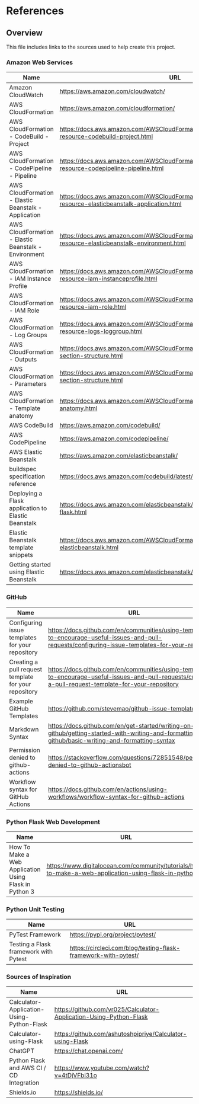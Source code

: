 # References

## Overview

This file includes links to the sources used to help create this project.

### Amazon Web Services

| Name                                                 | URL                                                                                                           |
| ---------------------------------------------------- | ------------------------------------------------------------------------------------------------------------- |
| Amazon CloudWatch                                    | https://aws.amazon.com/cloudwatch/                                                                            |
| AWS CloudFormation                                   | https://aws.amazon.com/cloudformation/                                                                        |
| AWS CloudFormation - CodeBuild - Project             | https://docs.aws.amazon.com/AWSCloudFormation/latest/UserGuide/aws-resource-codebuild-project.html            |
| AWS CloudFormation - CodePipeline - Pipeline         | https://docs.aws.amazon.com/AWSCloudFormation/latest/UserGuide/aws-resource-codepipeline-pipeline.html        |
| AWS CloudFormation - Elastic Beanstalk - Application | https://docs.aws.amazon.com/AWSCloudFormation/latest/UserGuide/aws-resource-elasticbeanstalk-application.html |
| AWS CloudFormation - Elastic Beanstalk - Environment | https://docs.aws.amazon.com/AWSCloudFormation/latest/UserGuide/aws-resource-elasticbeanstalk-environment.html |
| AWS CloudFormation - IAM Instance Profile            | https://docs.aws.amazon.com/AWSCloudFormation/latest/UserGuide/aws-resource-iam-instanceprofile.html          |
| AWS CloudFormation - IAM Role                        | https://docs.aws.amazon.com/AWSCloudFormation/latest/UserGuide/aws-resource-iam-role.html                     |
| AWS CloudFormation - Log Groups                      | https://docs.aws.amazon.com/AWSCloudFormation/latest/UserGuide/aws-resource-logs-loggroup.html                |
| AWS CloudFormation - Outputs                         | https://docs.aws.amazon.com/AWSCloudFormation/latest/UserGuide/outputs-section-structure.html                 |
| AWS CloudFormation - Parameters                      | https://docs.aws.amazon.com/AWSCloudFormation/latest/UserGuide/parameters-section-structure.html              |
| AWS CloudFormation - Template anatomy                | https://docs.aws.amazon.com/AWSCloudFormation/latest/UserGuide/template-anatomy.html                          |
| AWS CodeBuild                                        | https://aws.amazon.com/codebuild/                                                                             |
| AWS CodePipeline                                     | https://aws.amazon.com/codepipeline/                                                                          |
| AWS Elastic Beanstalk                                | https://aws.amazon.com/elasticbeanstalk/                                                                      |
| buildspec specification reference                    | https://docs.aws.amazon.com/codebuild/latest/userguide/build-spec-ref.html                                    |
| Deploying a Flask application to Elastic Beanstalk   | https://docs.aws.amazon.com/elasticbeanstalk/latest/dg/create-deploy-python-flask.html                        |
| Elastic Beanstalk template snippets                  | https://docs.aws.amazon.com/AWSCloudFormation/latest/UserGuide/quickref-elasticbeanstalk.html                 |
| Getting started using Elastic Beanstalk              | https://docs.aws.amazon.com/elasticbeanstalk/latest/dg/GettingStarted.html                                    |

### GitHub

| Name                                                 | URL                                                                                                                                                      |
| ---------------------------------------------------- | -------------------------------------------------------------------------------------------------------------------------------------------------------- |
| Configuring issue templates for your repository      | https://docs.github.com/en/communities/using-templates-to-encourage-useful-issues-and-pull-requests/configuring-issue-templates-for-your-repository      |
| Creating a pull request template for your repository | https://docs.github.com/en/communities/using-templates-to-encourage-useful-issues-and-pull-requests/creating-a-pull-request-template-for-your-repository |
| Example GitHub Templates                             | https://github.com/stevemao/github-issue-templates                                                                                                       |
| Markdown Syntax                                      | https://docs.github.com/en/get-started/writing-on-github/getting-started-with-writing-and-formatting-on-github/basic-writing-and-formatting-syntax       |
| Permission denied to github-actions                  | https://stackoverflow.com/questions/72851548/permission-denied-to-github-actionsbot                                                                      |
| Workflow syntax for GitHub Actions                   | https://docs.github.com/en/actions/using-workflows/workflow-syntax-for-github-actions                                                                    |

### Python Flask Web Development

| Name                                                  | URL                                                                                                    |
| ----------------------------------------------------- | ------------------------------------------------------------------------------------------------------ |
| How To Make a Web Application Using Flask in Python 3 | https://www.digitalocean.com/community/tutorials/how-to-make-a-web-application-using-flask-in-python-3 |

### Python Unit Testing

| Name                                  | URL                                                            |
| ------------------------------------- | -------------------------------------------------------------- |
| PyTest Framework                      | https://pypi.org/project/pytest/                               |
| Testing a Flask framework with Pytest | https://circleci.com/blog/testing-flask-framework-with-pytest/ |

### Sources of Inspiration

| Name                                      | URL                                                                |
| ----------------------------------------- | ------------------------------------------------------------------ |
| Calculator-Application-Using-Python-Flask | https://github.com/vr025/Calculator-Application-Using-Python-Flask |
| Calculator-using-Flask                    | https://github.com/ashutoshpipriye/Calculator-using-Flask          |
| ChatGPT                                   | https://chat.openai.com/                                           |
| Python Flask and AWS CI / CD Integration  | https://www.youtube.com/watch?v=4tDjVFbi31o                        |
| Shields.io                                | https://shields.io/                                                |
